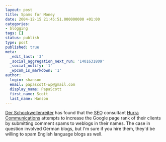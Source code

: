 ```yaml
---
layout: post
title: Spams for Money
date: 2004-12-15 21:45:51.000000000 +01:00
categories:
- blogging
tags: []
status: publish
type: post
published: true
meta:
  _edit_last: '3'
  _social_aggregation_next_run: '1401631809'
  _social_notify: '1'
  _wpcom_is_markdown: '1'
author:
  login: shanson
  email: papascott-wp@gmail.com
  display_name: PapaScott
  first_name: Scott
  last_name: Hanson
---
```

<p><a title="Der Schockwellenreiter [Kommentarspammer enttarnt]" href="http://blog.schockwellenreiter.de/7208">Der Schockwellenreiter</a> has found that the <abbr title="search engine optimizing">SEO</abbr> consultant <a href="http://www.hurra.de/">Hurra Communications</a> attempts to increase the Google page rank of their clients by submitting comment spams to weblogs in their names. The case in question involved German blogs, but I'm sure if you hire them, they'd be willing to spam English language blogs as well.</p>

